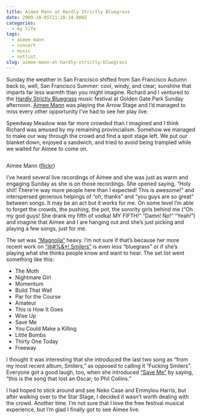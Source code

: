```yaml
---
title: Aimee Mann at Hardly Strictly Bluegrass
date: 2009-10-05T21:28:34.000Z
categories:
  - my life
tags:
  - aimee mann
  - concert
  - music
  - setlist
slug: aimee-mann-at-hardly-strictly-bluegrass
---
```

Sunday the weather in San Francisco shifted from San Francisco Autumn back to, well, San Francisco Summer: cool, windy, and clear; sunshine that imparts far less warmth than you might imagine. Richard and I ventured to the [Hardly Strictly Bluegrass][1]  music festival at Golden Gate Park Sunday afternoon. [Aimee Mann][2]  was playing the Arrow Stage and I’d managed to miss every other opportunity I’ve had to see her play live.

Speedway Meadow was far more crowded than I imagined and I think Richard was amused by my remaining provincialism. Somehow we managed to make our way through the crowd and find a spot stage left. We put our blanket down, enjoyed a sandwich, and tried to avoid being trampled while we waited for Aimee to come on.

<div class="figure">
  <img alt="" src="http://farm4.static.flickr.com/3421/3986347130_b094a44c77.jpg" />

  <p class="caption">
    Aimee Mann (<a class="reference external" href="http://www.flickr.com/photos/nathan_y/3986347130/">flickr</a>)
  </p>
</div>

I’ve heard several live recordings of Aimee and she was just as warm and engaging Sunday as she is on those recordings. She opened saying, “Holy shit! There’re way more people here than I expected! This is awesome!” and interspersed generous helpings of “oh, thanks” and “you guys are so great” between songs. It may be an act but it works for me. On some level I’m able to forget the crowds, the pushing, the pot, the sorority girls behind me (“Oh my god guys! She drank my fifth of vodka! MY FIFTH!” “Damn! No!” “Yeah!”) and imagine that Aimee and I are hanging out and she’s just picking and playing a few songs, just for me.

The set was [“Magnolia”][3]  heavy. I’m not sure if that’s because her more recent work on [“@#%&*! Smilers”][4]  is even less “bluegrass” or if she’s playing what she thinks people know and want to hear. The set list went something like this:

<ul class="simple">
  <li>
    The Moth
  </li>
  <li>
    Nightmare Girl
  </li>
  <li>
    Momentum
  </li>
  <li>
    Build That Wall
  </li>
  <li>
    Par for the Course
  </li>
  <li>
    Amateur
  </li>
  <li>
    This is How It Goes
  </li>
  <li>
    Wise Up
  </li>
  <li>
    Save Me
  </li>
  <li>
    You Could Make a Killing
  </li>
  <li>
    Little Bombs
  </li>
  <li>
    Thirty One Today
  </li>
  <li>
    Freeway
  </li>
</ul>

I thought it was interesting that she introduced the last two song as “from my most recent album, Smilers,” as opposed to calling it “Fucking Smilers”. Everyone got a good laugh, too, when she introduced [“Save Me”][5]  by saying, “this is the song that lost an Oscar; to Phil Collins.”

I had hoped to stick around and see Neko Case and Emmylou Harris, but after walking over to the Star Stage, I decided it wasn’t worth dealing with the crowd. Another time. I’m not sure that I love the free festival musical experience, but I’m glad I finally got to see Aimee live.



 [1]: http://hardlystrictlybluegrass.com/
 [2]: http://en.wikipedia.org/wiki/Aimee_Mann
 [3]: http://en.wikipedia.org/wiki/Magnolia_%28album%29
 [4]: http://en.wikipedia.org/wiki/Fucking_Smilers
 [5]: http://en.wikipedia.org/wiki/Save_Me_%28Aimee_Mann_song%29
